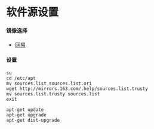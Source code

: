 # 软件源设置

#### 镜像选择

* [网易](http://mirrors.163.com/.help/ubuntu.html)

#### 设置

```
su
cd /etc/apt
mv sources.list sources.list.ori
wget http://mirrors.163.com/.help/sources.list.trusty
mv sources.list.trusty sources.list
exit
```

```
apt-get update
apt-get upgrade
apt-get dist-upgrade
```